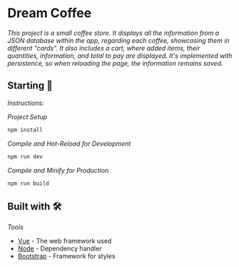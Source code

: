 # Dream Coffee

_This project is a small coffee store. It displays all the information from a JSON database within the app, regarding each coffee, showcasing them in different "cards". It also includes a cart, where added items, their quantities, information, and total to pay are displayed. It's implemented with persistence, so when reloading the page, the information remains saved._

## Starting 🚀

_Instructions:_

_Project Setup_
```sh
npm install
```

_Compile and Hot-Reload for Development_
```sh
npm run dev
```

_Compile and Minify for Production_
```sh
npm run build
```

## Built with 🛠️

_Tools_

* [Vue](https://vuejs.org/guide/introduction.html) - The web framework used
* [Node](https://nodejs.org/en) - Dependency handler
* [Bootstrap](https://getbootstrap.com/docs/5.3/getting-started/introduction/) - Framework for styles